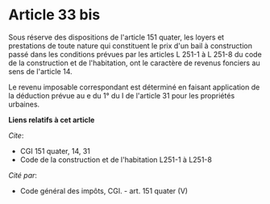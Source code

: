 # Article 33 bis

Sous réserve des dispositions de l'article 151 quater, les loyers et prestations de toute nature qui constituent le prix d'un
bail à construction passé dans les conditions prévues par les articles L 251-1 à L 251-8 du code de la construction et de
l'habitation, ont le caractère de revenus fonciers au sens de l'article 14.

Le revenu imposable correspondant est déterminé en faisant application de la déduction prévue au e du 1° du I de l'article 31
pour les propriétés urbaines.

**Liens relatifs à cet article**

_Cite_:

  - CGI 151 quater, 14, 31
  - Code de la construction et de l'habitation L251-1 à L251-8

_Cité par_:

  - Code général des impôts, CGI. - art. 151 quater (V)
